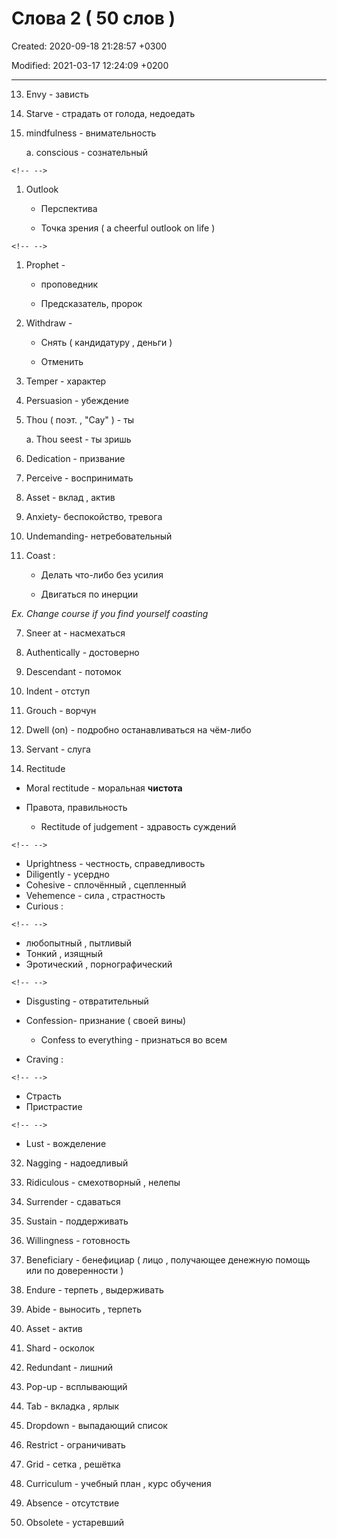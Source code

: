 # Слова 2 ( 50 слов ) 

Created: 2020-09-18 21:28:57 +0300

Modified: 2021-03-17 12:24:09 +0200

---






13. Envy - зависть

14. Starve - страдать от голода, недоедать



15. mindfulness - внимательность

    a.  conscious - сознательный

```{=html}
<!-- -->
```
1.  Outlook

    -   Перспектива

    -   Точка зрения ( a cheerful outlook on life )

```{=html}
<!-- -->
```
1.  Prophet -

    -   проповедник

    -   Предсказатель, пророк

2.  Withdraw -

    -   Снять ( кандидатуру , деньги )

    -   Отменить

3.  Temper - характер

4.  Persuasion - убеждение

5.  Thou ( поэт. , "Сау" ) - ты

    a.  Thou seest - ты зришь



1.  Dedication - призвание

2.  Perceive - воспринимать



3.  Asset - вклад , актив



4.  Anxiety- беспокойство, тревога

5.  Undemanding- нетребовательный



6.  Coast :

    -   Делать что-либо без усилия

    -   Двигаться по инерции

*Ex. Change course if you find yourself coasting*

7.  Sneer at - насмехаться

8.  Authentically - достоверно



9.  Descendant - потомок

10. Indent - отступ

11. Grouch - ворчун

12. Dwell (on) - подробно останавливаться на чём-либо



21. Servant - слуга

22. Rectitude
-   Moral rectitude - моральная **чистота**
-   Правота, правильность

    -   Rectitude of judgement - здравость суждений

```{=html}
<!-- -->
```
-   Uprightness - честность, справедливость
-   Diligently - усердно
-   Cohesive - сплочённый , сцепленный
-   Vehemence - сила , страстность
-   Curious :

```{=html}
<!-- -->
```
-   любопытный , пытливый
-   Тонкий , изящный
-   Эротический , порнографический

```{=html}
<!-- -->
```
-   Disgusting - отвратительный
-   Confession- признание ( своей вины)

    -   Confess to everything - признаться во всем
-   Craving :

```{=html}
<!-- -->
```
-   Страсть
-   Пристрастие

```{=html}
<!-- -->
```
-   Lust - вожделение

32. Nagging - надоедливый

33. Ridiculous - смехотворный , нелепы

34. Surrender - сдаваться

35. Sustain - поддерживать



36. Willingness - готовность

37. Beneficiary - бенефициар ( лицо , получающее денежную помощь или по доверенности )

38. Endure - терпеть , выдерживать

39. Abide - выносить , терпеть



40. Asset - актив

41. Shard - осколок

42. Redundant - лишний

43. Pop-up - всплывающий

44. Tab - вкладка , ярлык

45. Dropdown - выпадающий список

46. Restrict - ограничивать

47. Grid - сетка , решётка



48. Curriculum - учебный план , курс обучения

49. Absence - отсутствие

50. Obsolete - устаревший
